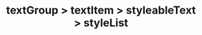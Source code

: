 ---
title: textGroup > textItem > styleableText > styleList
redirect_to: "/releases/v10.2.0/developers/obo_nodes/style_list"
---